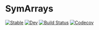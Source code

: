 # SymArrays

[![Stable](https://img.shields.io/badge/docs-stable-blue.svg)](https://jfeist.github.io/SymArrays.jl/stable)
[![Dev](https://img.shields.io/badge/docs-dev-blue.svg)](https://jfeist.github.io/SymArrays.jl/dev)
[![Build Status](https://travis-ci.com/jfeist/SymArrays.jl.svg?branch=master)](https://travis-ci.com/jfeist/SymArrays.jl)
[![Codecov](https://codecov.io/gh/jfeist/SymArrays.jl/branch/master/graph/badge.svg)](https://codecov.io/gh/jfeist/SymArrays.jl)
